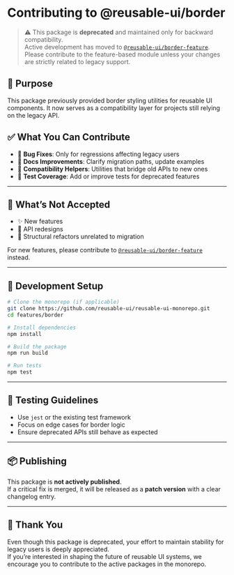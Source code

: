 # Contributing to @reusable-ui/border

> ⚠️ This package is **deprecated** and maintained only for backward compatibility.  
> Active development has moved to [`@reusable-ui/border-feature`](https://www.npmjs.com/package/@reusable-ui/border-feature).  
> Please contribute to the feature-based module unless your changes are strictly related to legacy support.

## 🧭 Purpose

This package previously provided border styling utilities for reusable UI components. It now serves as a compatibility layer for projects still relying on the legacy API.

## ✅ What You Can Contribute

- 🧹 **Bug Fixes**: Only for regressions affecting legacy users
- 📖 **Docs Improvements**: Clarify migration paths, update examples
- 🧩 **Compatibility Helpers**: Utilities that bridge old APIs to new ones
- 🧪 **Test Coverage**: Add or improve tests for deprecated features

---

## 🚫 What’s Not Accepted

- ✨ New features
- 🔄 API redesigns
- 🧱 Structural refactors unrelated to migration

For new features, please contribute to [`@reusable-ui/border-feature`](https://www.npmjs.com/package/@reusable-ui/border-feature) instead.

---

## 🧰 Development Setup

```bash
# Clone the monorepo (if applicable)
git clone https://github.com/reusable-ui/reusable-ui-monorepo.git
cd features/border

# Install dependencies
npm install

# Build the package
npm run build

# Run tests
npm test
```

---

## 🧪 Testing Guidelines

- Use `jest` or the existing test framework
- Focus on edge cases for border logic
- Ensure deprecated APIs still behave as expected

---

## 📦 Publishing

This package is **not actively published**.  
If a critical fix is merged, it will be released as a **patch version** with a clear changelog entry.

---

## 🙏 Thank You

Even though this package is deprecated, your effort to maintain stability for legacy users is deeply appreciated.  
If you’re interested in shaping the future of reusable UI systems, we encourage you to contribute to the active packages in the monorepo.
